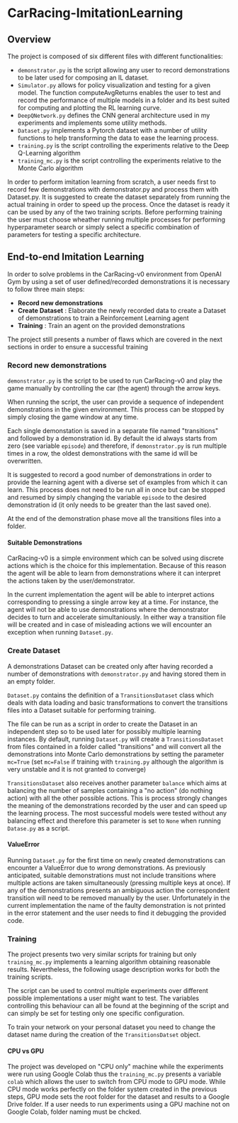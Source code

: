 # CarRacing-ImitationLearning

## Overview
The project is composed of six different files with different functionalities:

 - `demonstrator.py` is the script allowing any user to record demonstrations to be later used for composing an IL dataset.
 - `Simulator.py` allows for policy visualization and testing for a given model. The function computeAvgReturns enables the user to test and record the performance of multiple models in a folder and its best suited for computing and plotting the RL learning curve.
 - `DeepQNetwork.py` defines the CNN general architecture used in my experiments and implements some utility methods.
 - `Dataset.py` implements a Pytorch dataset with a number of utility functions to help transforming the data to ease the learning process.
 - `training.py` is the script controlling the experiments relative to the Deep Q-Learning algorithm
 - `training_mc.py` is the script controlling the experiments relative to the Monte Carlo algorithm

In order to perform imitation learning from scratch, a user needs first to record few demonstrations with demonstrator.py and process them with Dataset.py. It is suggested to create the dataset separately from running the actual training in order to speed up the process. Once the dataset is ready it can be used by any of the two training scripts. Before performing training the user must choose wheather running multiple processes for performing hyperparameter search or simply select a specific combination of parameters for testing a specific architecture. 

## End-to-end Imitation Learning
In order to solve problems in the CarRacing-v0 environment from OpenAI Gym by using a set of user defined/recorded demonstrations it is necessary to follow three main steps: 

- **Record new demonstrations** 
- **Create Dataset** : Elaborate the newly recorded data to create a Dataset of demonstrations to train a Reinforcement Learning agent
- **Training** : Train an agent on the provided demonstrations

The project still presents a number of flaws which are covered in the next sections in order to ensure a successful training

### Record new demonstrations
`demonstrator.py` is the script to be used to run CarRacing-v0 and play the game manually by controlling the car (the agent) through the arrow keys.

When running the script, the user can provide a sequence of independent demonstrations in the given environment. This process can be stopped by simply closing the game window at any time.

Each single demonstation is saved in a separate file named "transitions" and followed by a demonstration id. By default the id always starts from zero (see variable `episode`) and therefore, if `demonstrator.py` is run multiple times in a row, the oldest demonstrations with the same id will be overwritten.

It is suggested to record a good number of demonstrations in order to provide the learning agent with a diverse set of examples from which it can learn. This process does not need to be run all in once but can be stopped and resumed by simply changing the variable `episode` to the desired demonstration id (it only needs to be greater than the last saved one).

At the end of the demonstration phase move all the transitions files into a folder. 

#### Suitable Demonstrations
CarRacing-v0 is a simple environment which can be solved using discrete actions which is the choice for this implementation. Because of this reason the agent will be able to learn from demonstrations where it can interpret the actions taken by the user/demonstrator. 

In the current implementation the agent will be able to interpret actions corresponding to pressing a single arrow key at a time. For instance, the agent will not be able to use demonstrations where the demonstrator decides to turn and accelerate simultaniously. In either way a transition file will be created and in case of misleading actions we will encounter an exception when running `Dataset.py`.

### Create Dataset
A demonstrations Dataset can be created only after having recorded a number of demonstrations with `demonstrator.py` and having stored them in an empty folder.

`Dataset.py` contains the definition of a `TransitionsDataset` class which deals with data loading and basic transformations to convert the transitions files into a Dataset suitable for performing training.

The file can be run as a script in order to create the Dataset in an independent step so to be used later for possibly multiple learning instances. By default, running `Dataset.py` will create a `TransitionsDataset` from files contained in a folder called "transitions" and will convert all the demonstrations into Monte Carlo demonstrations by setting the parameter `mc=True` (set `mc=False` if training with `training.py` although the algorithm is very unstable and it is not granted to converge) 

`TransitionsDataset` also receives another parameter `balance` which aims at balancing the number of samples containing a "no action" (do nothing action) with all the other possible actions. This is process strongly changes the meaning of the demonstrations recorded by the user and can speed up the learning process. The most successful models were tested without any balancing effect and therefore this parameter is set to `None` when running `Datase.py` as a script.

#### ValueError
Running `Dataset.py` for the first time on newly created demonstrations can encounter a ValueError due to _wrong_ demonstrations. As previously anticipated, suitable demonstrations must not include transitions where multiple actions are taken simultaneously (pressing multiple keys at once). If any of the demonstrations presents an ambiguous action the correspondent transition will need to be removed manually by the user. Unfortunately in the current implementation the name of the faulty demonstration is not printed in the error statement and the user needs to find it debugging the provided code.

### Training
The project presents two very similar scripts for training but only `training_mc.py` implements a learning algorithm obtaining reasonable results. Nevertheless, the following usage description works for both the training scripts.

The script can be used to control multiple experiments over different possible implementations a user might want to test. The variables controlling this behaviour can all be found at the beginning of the script and can simply be set for testing only one specific configuration.

To train your network on your personal dataset you need to change the dataset name during the creation of the `TransitionsDatset` object.

#### CPU vs GPU
The project was developed on "CPU only" machine while the experiments were run using Google Colab thus the `training_mc.py` presents a variable `colab` which allows the user to switch from CPU mode to GPU mode. While CPU mode works perfectly on the folder system created in the previous steps, GPU mode sets the root folder for the dataset and results to a Google Drive folder. If a user needs to run experiments using a GPU machine not on Google Colab, folder naming must be chcked.
